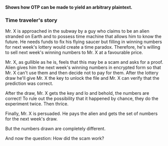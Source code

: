 **Shows how OTP can be made to yield an arbitrary plaintext.**

### Time traveler's story

Mr. X is approached in the subway by a guy who claims to be an alien stranded on Earth and to possess time machine that allows him to know the future. He needs funds to fix his flying saucer but filling in winning numbers for next week's lottery would create a time paradox. Therefore, he's willing to sell next week's winning numbers to Mr. X at a favourable price.

Mr. X, as gullible as he is, feels that this may be a scam and asks for a proof. Alien gives him the next week's winning numbers in encrypted form so that Mr. X can't use them and then decide not to pay for them. After the lottery draw he'll give Mr. X the key to unlock the file and Mr. X can verify that the prediction was correct.

After the draw, Mr. X gets the key and lo and behold, the numbers are correct! To rule out the possibility that it happened by chance, they do the experiment twice. Then thrice.

Finally, Mr. X is persuaded. He pays the alien and gets the set of numbers for the next week's draw.

But the numbers drawn are completely different.

And now the question: How did the scam work?

